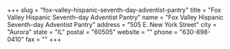 +++
slug = "fox-valley-hispanic-seventh-day-adventist-pantry"
title = "Fox Valley Hispanic Seventh-day Adventist Pantry"
name = "Fox Valley Hispanic Seventh-day Adventist Pantry"
address = "505 E. New York Street"
city = "Aurora"
state = "IL"
postal = "60505"
website = ""
phone = "630-898-0410"
fax = ""
+++
